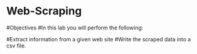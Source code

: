 # Web-Scraping


#Objectives
#In this lab you will perform the following:

#Extract information from a given web site
#Write the scraped data into a csv file.
